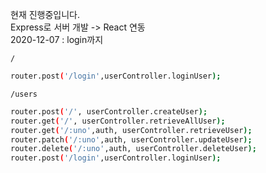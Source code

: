 현재 진행중입니다. <br>
Express로 서버 개발 -> React 연동 <br>
2020-12-07 : login까지 <br>

```/```
```bash
router.post('/login',userController.loginUser);
```

```/users```
```bash
router.post('/', userController.createUser);
router.get('/', userController.retrieveAllUser);
router.get('/:uno',auth, userController.retrieveUser);
router.patch('/:uno',auth, userController.updateUser);
router.delete('/:uno',auth, userController.deleteUser);
router.post('/login',userController.loginUser);
```

